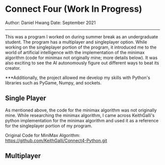 # Connect Four (Work In Progress)
Author: Daniel Hwang
Date: September 2021

---

This was a program I worked on during summer break as an undergraduate student. The program has a multiplayer and singleplayer option. While working on the singleplayer portion of the program, it introduced me to the world of artificial intelligence with the implementation of the minimax algorithm (code for minimax not originally mine; more details below). It was also exciting to see the AI autonomously figure out different ways to beat its creator.

***Additionally, the project allowed me develop my skills with Python's libraries such as PyGame, Numpy, and sockets.

## Single Player
As mentioned above, the code for the minimax algorithm was not originally mine. While researching the minimax algorithm, I came across KeithGalli's python implementation for the minimax algorithm and used it as a reference for the singleplayer portion of my program.

Original Code for MiniMax Algorithm: https://github.com/KeithGalli/Connect4-Python.git

## Multiplayer
